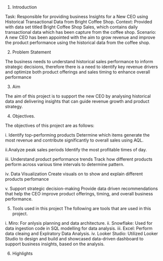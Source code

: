 1.	Introduction

Task: Responsible for providing business Insights for a New CEO using Historical Transactional Data from Bright Coffee Shop.
Context: Provided with data set titled Bright Coffee Shop Sales, which contains daily transactional data which has been capture from the coffee shop.
Scenario: A new CEO has been appointed with the aim to grow revenue and improve the product performance using the historical data from the coffee shop.

2.	Problem Statement

The business needs to understand historical sales performance to inform strategic decisions, therefore there is a need to identify key revenue drivers and optimize both product offerings and sales timing to enhance overall performance

3.	Aim

The aim of this project is to support the new CEO by analysing historical data and delivering insights that can guide revenue growth and product strategy.

4.	Objectives.

The objectives of this project are as follows:

i. Identify top-performing products 
Determine which items generate the most revenue and contribute significantly to overall sales using AQL.

ii.Analyze peak sales periods 
Identify the most profitable times of day.

iii. Understand product performance trends 
Track how different products perform across various time intervals to determine pattern.

iv. Data Visualization
Create visuals on to show and explain different products perfomance

v. Support strategic decision-making 
Provide data driven recommendations that help the CEO improve product offerings, timing, and overall business performance.

5. Tools used in this project
The following are tools that are used in this project.

i. Miro: For anlysis planning and data architecture.
ii. Snowflake: Used for data ingestion code in SQL modelling for data analysis.
iii. Excel: Perform data cleaing and Explratory Data Analysis.
iv. Looker Studio: Utilized Looker Studio to design and build and showcased data-driven dashboard to support business insights, based on the analysis.

6. Highlights

